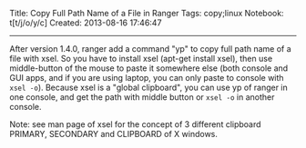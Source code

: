 Title: Copy Full Path Name of a File in Ranger
Tags: copy;linux
Notebook: t[t/j/o/y/c]
Created: 2013-08-16 17:46:47

------

After version 1.4.0, ranger add a command "yp" to copy full path name of a file with xsel. So you have to install xsel (apt-get install xsel), then use middle-button of the mouse to paste it somewhere else (both console and GUI apps, and if you are using laptop, you can only paste to console with `xsel -o`). Because xsel is a "global clipboard", you can use yp of ranger in one console, and get the path with middle button or `xsel -o` in another console.

 

 

Note: see man page of xsel for the concept of 3 different clipboard PRIMARY, SECONDARY and CLIPBOARD of X windows.